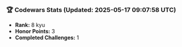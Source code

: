 ### 🏆 Codewars Stats (Updated: 2025-05-17 09:07:58 UTC)

- **Rank:** 8 kyu
- **Honor Points:** 3
- **Completed Challenges:** 1
